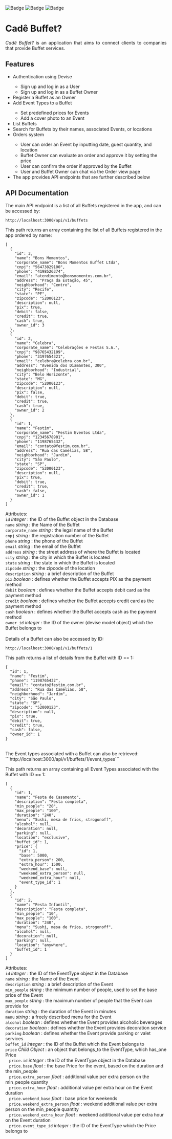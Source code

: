 ![Badge](https://img.shields.io/static/v1?label=Ruby&message=back-end&color=red&style=for-the-badge&logo=ruby)
![Badge](https://img.shields.io/static/v1?label=Rails&message=framework&color=orange&style=for-the-badge&logo=rubyonrails)
![Badge](https://img.shields.io/static/v1?label=Bootstrap&message=front-end&color=blue&style=for-the-badge&logo=bootstrap)

<h1>Cadê Buffet?</h1>
<p align="justify"><i>Cadê Buffet?</i> is an application that aims to connect clients to companies that provide Buffet services.</p>
<h2>Features</h2>
<ul>
  <li>Authentication using Devise</li>
  <ul>
    <li> Sign up and log in as a User</li>
    <li> Sign up and log in as a Buffet Owner</li>
  </ul>
  <li>Register a Buffet as an Owner</li>
  <li>Add Event Types to a Buffet</li>
  <ul>
    <li>Set predefined prices for Events</li>
    <li>Add a cover photo to an Event</li>
  </ul>
  <li>List Buffets</li>
  <li>Search for Buffets by their names, associated Events, or locations</li>
  <li>Orders system</li>
  <ul>
    <li>User can order an Event by inputting date, guest quantity, and location</li>
    <li>Buffet Owner can evaluate an order and approve it by setting the price</li>
    <li>User can confirm the order if approved by the Buffet</li>
    <li>User and Buffet Owner can chat via the Order view page</li>
  </ul>
  <li>The app provides API endpoints that are further described below</li>
</ul>

<h2>API Documentation</h2>

The main API endpoint is a list of all Buffets registered in the app, and can be accessed by:<br>
```
http://localhost:3000/api/v1/buffets
```

This path returns an array containing the list of all Buffets registered in the app ordered by name:

```
[
  {
    "id": 3,
    "name": "Bons Momentos",
    "corporate_name": "Bons Momentos Buffet Ltda",
    "cnpj": "56473829100",
    "phone": "4198526374",
    "email": "atendimento@bonsmomentos.com.br",
    "address": "Praça da Estação, 45",
    "neighborhood": "Centro",
    "city": "Recife",
    "state": "PE",
    "zipcode": "52000123",
    "description": null,
    "pix": true,
    "debit": false,
    "credit": true,
    "cash": true,
    "owner_id": 3
  },
  {
    "id": 2,
    "name": "Celebra",
    "corporate_name": "Celebrações e Festas S.A.",
    "cnpj": "98765432109",
    "phone": "3197654321",
    "email": "celebra@celebra.com.br",
    "address": "Avenida dos Diamantes, 300",
    "neighborhood": "Industrial",
    "city": "Belo Horizonte",
    "state": "MG",
    "zipcode": "52000123",
    "description": null,
    "pix": false,
    "debit": true,
    "credit": true,
    "cash": true,
    "owner_id": 2
  },
  {
    "id": 1,
    "name": "Festim",
    "corporate_name": "Festim Eventos Ltda",
    "cnpj": "12345678901",
    "phone": "1198765432",
    "email": "contato@festim.com.br",
    "address": "Rua das Camélias, 58",
    "neighborhood": "Jardim",
    "city": "São Paulo",
    "state": "SP",
    "zipcode": "52000123",
    "description": null,
    "pix": true,
    "debit": true,
    "credit": true,
    "cash": false,
    "owner_id": 1
  }
]
```
Attributes:<br>
```id``` <i>integer</i> : the ID of the Buffet object in the Database<br>
```name``` <i>string</i> : the Name of the Buffet<br>
```corporate_name``` <i>string</i> : the legal name of the Buffet<br>
```cnpj``` <i>string</i> : the registration number of the Buffet<br>
```phone``` <i>string</i> : the phone of the Buffet<br>
```email``` <i>string</i> : the email of the Buffet<br>
```address``` <i>string</i> : the street address of where the Buffet is located<br>
```city``` <i>string</i> : the city in which the Buffet is located<br>
```state``` <i>string</i> : the state in which the Buffet is located<br>
```zipcode``` <i>string</i> : the zipcode of the location<br>
```description``` <i>string</i> : a brief description of the Buffet<br>
```pix``` <i>boolean</i> : defines whether the Buffet accepts PIX as the payment method<br>
```debit``` <i>boolean</i> : defines whether the Buffet accepts debit card as the payment method<br>
```credit``` <i>boolean</i> : defines whether the Buffet accepts credit card as the payment method<br>
```cash``` <i>boolean</i> : defines whether the Buffet accepts cash as the payment method<br>
```owner_id``` <i>integer</i> : the ID of the owner (devise model object) which the Buffet belongs to<br>
<br>
Details of a Buffet can also be accessed by ID:<br>
```
http://localhost:3000/api/v1/buffets/1
```

This path returns a list of details from the Buffet with ID == 1:
```
{
  "id": 1,
  "name": "Festim",
  "phone": "1198765432",
  "email": "contato@festim.com.br",
  "address": "Rua das Camélias, 58",
  "neighborhood": "Jardim",
  "city": "São Paulo",
  "state": "SP",
  "zipcode": "52000123",
  "description": null,
  "pix": true,
  "debit": true,
  "credit": true,
  "cash": false,
  "owner_id": 1
}
```
<br>
The Event types associated with a Buffet can also be retrieved:<br>
```http://localhost:3000/api/v1/buffets/1/event_types```

This path returns an array containing all Event Types associated with the Buffet with ID == 1:<br>
```
[
  {
    "id": 1,
    "name": "Festa de Casamento",
    "description": "Festa completa",
    "min_people": "20",
    "max_people": "100",
    "duration": "240",
    "menu": "Sushi, mesa de frios, strogonoff",
    "alcohol": null,
    "decoration": null,
    "parking": null,
    "location": "exclusive",
    "buffet_id": 1,
    "price": {
      "id": 1,
      "base": 5000,
      "extra_person": 200,
      "extra_hour": 1500,
      "weekend_base": null,
      "weekend_extra_person": null,
      "weekend_extra_hour": null,
      "event_type_id": 1
    }
  },
  {
    "id": 2,
    "name": "Festa Infantil",
    "description": "Festa completa",
    "min_people": "10",
    "max_people": "100",
    "duration": "240",
    "menu": "Sushi, mesa de frios, strogonoff",
    "alcohol": null,
    "decoration": null,
    "parking": null,
    "location": "anywhere",
    "buffet_id": 1
  }
]
```
Attributes:<br>
```id``` <i>integer</i> : the ID of the EventType object in the Database<br>
```name``` <i>string</i> : the Name of the Event<br>
```description``` <i>string</i> : a brief description of the Event<br>
```min_people``` <i>string</i> : the minimum number of people, used to set the base price of the Event<br>
```max_people``` <i>string</i> : the maximum number of people that the Event can provide for<br>
```duration``` <i>string</i> : the duration of the Event in minutes<br>
```menu``` <i>string</i> : a freely described menu for the Event<br>
```alcohol``` <i>boolean</i> : defines whether the Event provides alcoholic beverages<br>
```decoration``` <i>boolean</i> : defines whether the Event provides decoration service<br>
```parking``` <i>boolean</i> : defines whether the Event provide parking or valet services<br>
```buffet_id``` <i>integer</i> : the ID of the Buffet which the Event belongs to<br>
```price``` <i>Child Object</i> : an object that belongs_to the EventType, which has_one Price<br>
‎ ‎ ‎ ```price.id``` <i>integer</i> : the ID of the EventType object in the Database<br>
‎ ‎ ‎ ```price.base``` <i>float</i> : the base Price for the event, based on the duration and the min_people<br>
‎ ‎ ‎ ```price.extra_person``` <i>float</i> : additional value per extra person on the min_people quantity<br>
‎ ‎ ‎ ```price.extra_hour``` <i>float</i> : additional value per extra hour on the Event duration<br>
‎ ‎ ‎ ```price.weekend_base``` <i>float</i> : base price for weekends<br>
‎ ‎ ‎ ```price.weekend_extra_person``` <i>float</i> : weekend additional value per extra person on the min_people quantity<br>
‎ ‎ ‎ ```price.weekend_extra_hour``` <i>float</i> : weekend additional value per extra hour on the Event duration<br>
‎ ‎ ‎ ```price.event_type_id``` <i>integer</i> : the ID of the EventType which the Price belongs to<br>


